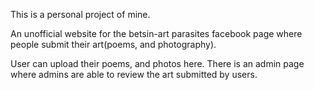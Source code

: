 This is a personal project of mine.

An unofficial website for the betsin-art parasites facebook page where people submit their art(poems, and photography).

User can upload their poems, and photos here. 
There is an admin page where admins are able to review the art submitted by users.
